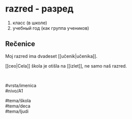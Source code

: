 # razred - разред

1. класс (в школе)  
2. учебный год (как группа учеников)

## Rečenice

Moj razred ima dvadeset [[učenik|učenika]].

[[ceo|Cela]] škola je otišla na [[izlet]], ne samo naš razred.

<br>

#vrsta/imenica  
#nivo/A1  

#tema/škola  
#tema/deca  
#tema/ljudi
